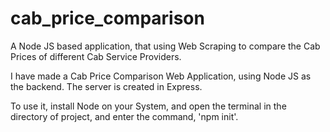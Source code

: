 # cab_price_comparison
A Node JS based application, that using Web Scraping to compare the Cab Prices of different Cab Service Providers.

I have made a Cab Price Comparison Web Application, using Node JS as the backend.
The server is created in Express.

To use it, install Node on your System, and open the terminal in the directory of project, and enter the command, 'npm init'.
